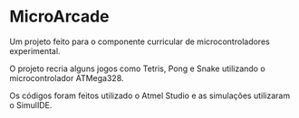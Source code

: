 # MicroArcade
Um projeto feito para o componente curricular de microcontroladores experimental.

O projeto recria alguns jogos como Tetris, Pong e Snake utilizando o microcontrolador ATMega328.  

Os códigos foram feitos utilizado o Atmel Studio e as simulações utilizaram o SimulIDE.
